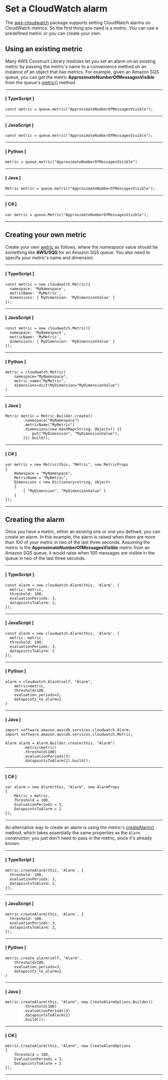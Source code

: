 # Set a CloudWatch alarm<a name="how_to_set_cw_alarm"></a>

The [aws\-cloudwatch](https://docs.aws.amazon.com/cdk/api/latest/docs/aws-cloudwatch-readme.html) package supports setting CloudWatch alarms on CloudWatch metrics\. So the first thing you need is a metric\. You can use a predefined metric or you can create your own\.

## Using an existing metric<a name="how_to_set_cw_alarm_use_metric"></a>

Many AWS Construct Library modules let you set an alarm on an existing metric by passing the metric's name to a convenience method on an instance of an object that has metrics\. For example, given an Amazon SQS queue, you can get the metric **ApproximateNumberOfMessagesVisible** from the queue's [metric\(\)](https://docs.aws.amazon.com/cdk/api/latest/docs/@aws-cdk_aws-sqs.Queue.html#metricmetricname-props) method\.

------
#### [ TypeScript ]

```
const metric = queue.metric("ApproximateNumberOfMessagesVisible");
```

------
#### [ JavaScript ]

```
const metric = queue.metric("ApproximateNumberOfMessagesVisible");
```

------
#### [ Python ]

```
metric = queue.metric("ApproximateNumberOfMessagesVisible")
```

------
#### [ Java ]

```
Metric metric = queue.metric("ApproximateNumberOfMessagesVisible");
```

------
#### [ C\# ]

```
var metric = queue.Metric("ApproximateNumberOfMessagesVisible");
```

------

## Creating your own metric<a name="how_to_set_cw_alarm_new_metric"></a>

Create your own [wetric](https://docs.aws.amazon.com/cdk/api/latest/docs/@aws-cdk_aws-cloudwatch.Metric.html) as follows, where the *namespace* value should be something like **AWS/SQS** for an Amazon SQS queue\. You also need to specify your metric's name and dimension\.

------
#### [ TypeScript ]

```
const metric = new cloudwatch.Metric({
  namespace: 'MyNamespace',
  metricName: 'MyMetric',
  dimensions: { MyDimension: 'MyDimensionValue' }
});
```

------
#### [ JavaScript ]

```
const metric = new cloudwatch.Metric({
  namespace: 'MyNamespace',
  metricName: 'MyMetric',
  dimensions: { MyDimension: 'MyDimensionValue' }
});
```

------
#### [ Python ]

```
metric = cloudwatch.Metric(
    namespace="MyNamespace",
    metric_name="MyMetric",
    dimensions=dict(MyDimension="MyDimensionValue")
)
```

------
#### [ Java ]

```
Metric metric = Metric.Builder.create()
        .namespace("MyNamespace")
        .metricName("MyMetric")
        .dimensions(new HashMap<String, Object>() {{
            put("MyDimension", "MyDimensionValue");
        }}).build();
```

------
#### [ C\# ]

```
var metric = new Metric(this, "Metric", new MetricProps
{
    Namespace = "MyNamespace",
    MetricName = "MyMetric",
    Dimensions = new Dictionary<string, object>
    {
        { "MyDimension", "MyDimensionValue" }
    }
});
```

------

## Creating the alarm<a name="how_to_set_cw_alarm_create"></a>

Once you have a metric, either an existing one or one you defined, you can create an alarm\. In this example, the alarm is raised when there are more than 100 of your metric in two of the last three seconds\. Assuming the metric is the **ApproximateNumberOfMessagesVisible** metric from an Amazon SQS queue, it would raise when 100 messages are visible in the queue in two of the last three seconds\.

------
#### [ TypeScript ]

```
const alarm = new cloudwatch.Alarm(this, 'Alarm', {
  metric: metric,
  threshold: 100,
  evaluationPeriods: 3,
  datapointsToAlarm: 2,
});
```

------
#### [ JavaScript ]

```
const alarm = new cloudwatch.Alarm(this, 'Alarm', {
  metric: metric,
  threshold: 100,
  evaluationPeriods: 3,
  datapointsToAlarm: 2
});
```

------
#### [ Python ]

```
alarm = cloudwatch.Alarm(self, "Alarm",
    metric=metric,
    threshold=100,
    evaluation_periods=3,
    datapoints_to_alarm=2
)
```

------
#### [ Java ]

```
import software.amazon.awscdk.services.cloudwatch.Alarm;
import software.amazon.awscdk.services.cloudwatch.Metric;

Alarm alarm = Alarm.Builder.create(this, "Alarm")
        .metric(metric)
        .threshold(100)
        .evaluationPeriods(3)
        .datapointsToAlarm(2).build();
```

------
#### [ C\# ]

```
var alarm = new Alarm(this, "Alarm", new AlarmProps
{
    Metric = metric,
    Threshold = 100,
    EvaluationPeriods = 3,
    DatapointsToAlarm = 2
});
```

------

An alternative way to create an alarm is using the metric's [createAlarm\(\)](https://docs.aws.amazon.com/cdk/api/latest/docs/@aws-cdk_aws-cloudwatch.Metric.html#create-wbr-alarmscope-id-props) method, which takes essentially the same properties as the `Alarm` constructor; you just don't need to pass in the metric, since it's already known\.

------
#### [ TypeScript ]

```
metric.createAlarm(this, 'Alarm', {
  threshold: 100,
  evaluationPeriods: 3,
  datapointsToAlarm: 2,
});
```

------
#### [ JavaScript ]

```
metric.createAlarm(this, 'Alarm', {
  threshold: 100,
  evaluationPeriods: 3,
  datapointsToAlarm: 2,
});
```

------
#### [ Python ]

```
metric.create_alarm(self, "Alarm",
    threshold=100,
    evaluation_periods=3,
    datapoints_to_alarm=2
)
```

------
#### [ Java ]

```
metric.createAlarm(this, "Alarm", new CreateAlarmOptions.Builder()
        .threshold(100)
        .evaluationPeriods(3)
        .datapointsToAlarm(2)
        .build());
```

------
#### [ C\# ]

```
metric.CreateAlarm(this, "Alarm", new CreateAlarmOptions
{
    Threshold = 100,
    EvaluationPeriods = 3,
    DatapointsToAlarm = 2
});
```

------